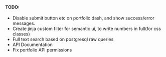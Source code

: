 #### TODO:
- Disable submit button etc on portfolio dash, and show success/error messages.
- Create jinja custom filter for semantic ui, to write numbers in full(for css classes)
- Full text search based on postgresql raw queries
- API Documentation
- Fix portfolio API permissions
